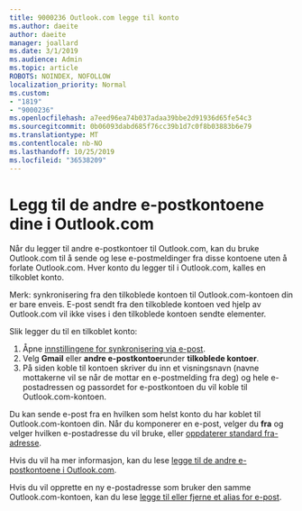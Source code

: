 ```yaml
---
title: 9000236 Outlook.com legge til konto
ms.author: daeite
author: daeite
manager: joallard
ms.date: 3/1/2019
ms.audience: Admin
ms.topic: article
ROBOTS: NOINDEX, NOFOLLOW
localization_priority: Normal
ms.custom:
- "1819"
- "9000236"
ms.openlocfilehash: a7eed96ea74b037adaa39bbe2d91936d65fe54c3
ms.sourcegitcommit: 0b06093dabd685f76cc39b1d7c0f8b03883b6e79
ms.translationtype: MT
ms.contentlocale: nb-NO
ms.lasthandoff: 10/25/2019
ms.locfileid: "36538209"
---
```

# <a name="add-your-other-email-accounts-to-outlookcom"></a>Legg til de andre e-postkontoene dine i Outlook.com

Når du legger til andre e-postkontoer til Outlook.com, kan du bruke Outlook.com til å sende og lese e-postmeldinger fra disse kontoene uten å forlate Outlook.com. Hver konto du legger til i Outlook.com, kalles en tilkoblet konto.

Merk: synkronisering fra den tilkoblede kontoen til Outlook.com-kontoen din er bare enveis. E-post sendt fra den tilkoblede kontoen ved hjelp av Outlook.com vil ikke vises i den tilkoblede kontoen sendte elementer.

Slik legger du til en tilkoblet konto:

1. Åpne [innstillingene for synkronisering via e-post](https://go.microsoft.com/fwlink/?linkid=875264).
2. Velg **Gmail** eller **andre e-postkontoer**under **tilkoblede kontoer**.
3. På siden koble til kontoen skriver du inn et visningsnavn (navne mottakerne vil se når de mottar en e-postmelding fra deg) og hele e-postadressen og passordet for e-postkontoen du vil koble til Outlook.com-kontoen.

Du kan sende e-post fra en hvilken som helst konto du har koblet til Outlook.com-kontoen din. Når du komponerer en e-post, velger du **fra** og velger hvilken e-postadresse du vil bruke, eller [oppdaterer standard fra-adresse](https://go.microsoft.com/fwlink/?linkid=875264).

Hvis du vil ha mer informasjon, kan du lese [legge til de andre e-postkontoene i Outlook.com](https://support.office.com/article/c5224df4-5885-4e79-91ba-523aa743f0ba?wt.mc_id=Office_Outlook_com_Alchemy).

Hvis du vil opprette en ny e-postadresse som bruker den samme Outlook.com-kontoen, kan du lese [legge til eller fjerne et alias for e-post](https://support.office.com/article/459b1989-356d-40fa-a689-8f285b13f1f2?wt.mc_id=Office_Outlook_com_Alchemy).